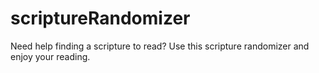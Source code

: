 # scriptureRandomizer
Need help finding a scripture to read? Use this scripture randomizer and enjoy your reading. 
